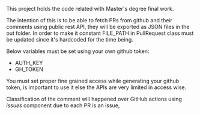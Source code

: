This project holds the code related with Master's degree final work.

The intention of this is to be able to fetch PRs from github and their comments using public rest API, they will be exported as JSON files in the out folder.
In order to make it constant FILE_PATH in PullRequest class must be updated since it's hardcoded for the time being.

Below variables must be set using your own github token:
- AUTH_KEY
- GH_TOKEN


You must set proper fine grained access while generating your github token, is important to use it else the APIs are very limited in access wise.

Classification of the comment will happened over GitHub actions using _issues_ component due to each PR is an issue, 